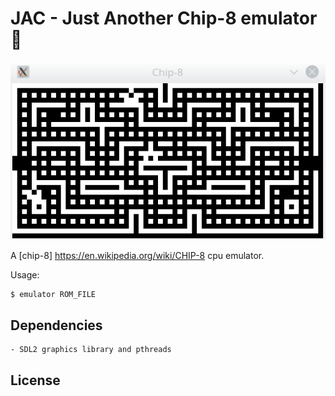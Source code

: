 # JAC - Just Another Chip-8 emulator :tada:

![Blinky](pics/blinky.png)

A [chip-8] https://en.wikipedia.org/wiki/CHIP-8 cpu emulator.

Usage:

    $ emulator ROM_FILE

Dependencies
------------

    - SDL2 graphics library and pthreads

License
------

[Do what the fuck you want public license License]: http://www.wtfpl.net/
